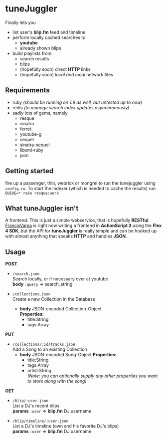 tuneJuggler
===========

Finally lets you  

* list user's __blip.fm__ feed and timeline  
* perform locally cached searches to 
    * __youtube__
    * already shown blips
* build playlists from 
    * search results
    * blips
    * (hopefully soon) direct **HTTP** links
    * (hopefully soon) _local and local_ network files

Requirements
------------

* ruby _(should be running on 1.9 as well, but untested up to now)_
* redis _(to manage search index updates asynchronously)_
* sadly lots of gems, namely
    * resque
    * sinatra
    * ferret
    * youtube-g
    * sequel
    * sinatra-sequel
    * libxml-ruby
    * json

Getting started
---------------
fire up a passenger, thin, webrick or mongrel to run the tunejuggler using `config.ru`. To start the indexer (which is needed to cache the results) run `QUEUE=* rake resque:work`

What **tuneJuggler** isn't
--------------------------

A frontend. This is just a simple webservice, that is hopefully **RESTful**.  
[FrancisVarga](http://github.com/FrancisVarga) is right now writing a frontend in __ActionScript 3__ using the __Flex 4 SDK__, 
but the API for __tuneJuggler__ is really simple and can be hooked up with almost anything that speaks
__HTTP__ and handles __JSON__. 

Usage
-----

__POST__ 

* `/search.json`  
    Search locally, or if necessary over at youtube  
    __body__ `:query` => search_string

* `/collections.json`  
    Create a new Collection in the Database  
    * __body__ JSON-encoded Collection-Object  
         __Properties:__ 
         * title:String
         * tags:Array  

__PUT__

* `/collections/:id/tracks.json`  
    Add a Song to an existing Collection  
     * __body__ JSON-encoded Song-Object
         __Properties:__
         * title:String
         * tags:Array
         * artist:String  
         _(Note: you can optionally supply any other properties you want to store along with the song)_

__GET__

* `/blip/:user.json`  
    List a DJ's recent blips  
    __params__ `:user` => __blip.fm__ DJ username

* `/blip/timeline/:user.json`  
    List a DJ's timeline (own and his favorite DJ's blips)  
    __params__ `:user` => __blip.fm__ DJ username

